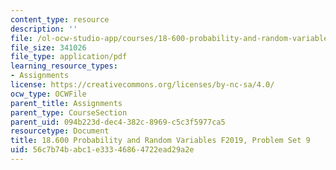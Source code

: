 ```yaml
---
content_type: resource
description: ''
file: /ol-ocw-studio-app/courses/18-600-probability-and-random-variables-fall-2019/56c7b74babc1e33346864722ead29a2e_MIT18_600F19_Pset9.pdf
file_size: 341026
file_type: application/pdf
learning_resource_types:
- Assignments
license: https://creativecommons.org/licenses/by-nc-sa/4.0/
ocw_type: OCWFile
parent_title: Assignments
parent_type: CourseSection
parent_uid: 094b223d-dec4-382c-8969-c5c3f5977ca5
resourcetype: Document
title: 18.600 Probability and Random Variables F2019, Problem Set 9
uid: 56c7b74b-abc1-e333-4686-4722ead29a2e
---
```

